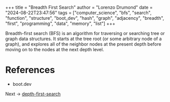 +++
title = "Breadth First Search"
author = "Lorenzo Drumond"
date = "2024-08-22T23:47:56"
tags = ["computer_science",  "bfs",  "search",  "function",  "structure",  "boot_dev",  "hash",  "graph",  "adjacency",  "breadth",  "first",  "programming",  "data",  "memory",  "list"]
+++



Breadth-first search (BFS) is an algorithm for traversing or searching tree or graph data structures. It starts at the tree root (or some arbitrary node of a graph), and explores all of the neighbor nodes at the present depth before moving on to the nodes at the next depth level.

# References

- boot.dev

Next -> [depth-first-search](/wiki/depth-first-search/)
